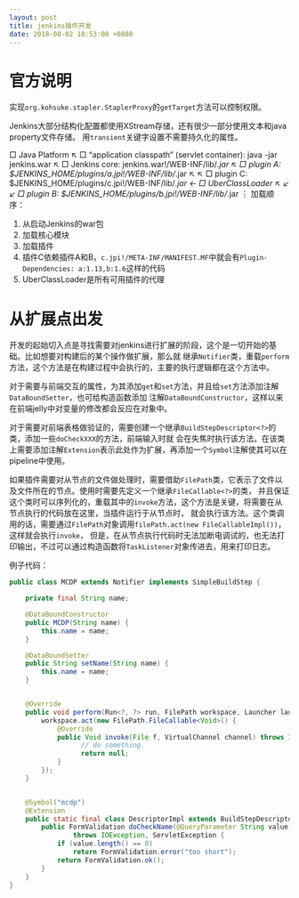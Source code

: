 ```yaml
---
layout: post
title: jenkins插件开发
date: 2018-08-02 10:53:00 +0800
---
```


# 官方说明

实现`org.kohsuke.stapler.StaplerProxy`的`getTarget`方法可以控制权限。

Jenkins大部分结构化配置都使用XStream存储，还有很少一部分使用文本和java property文件存储。
用`transient`关键字设置不需要持久化的属性。

□ Java Platform
 ↖
  □ “application classpath” (servlet container): java -jar jenkins.war
   ↖
    □ Jenkins core: jenkins.war!/WEB-INF/lib/*.jar
     ↖
      □ plugin A: $JENKINS_HOME/plugins/a.jpi!/WEB-INF/lib/*.jar
       ↖                                                             ↖
        □ plugin C: $JENKINS_HOME/plugins/c.jpi!/WEB-INF/lib/*.jar  ← □ UberClassLoader
     ↖ ↙                                                             ↙
      □ plugin B: $JENKINS_HOME/plugins/b.jpi!/WEB-INF/lib/*.jar
      ⋮
加载顺序：
1. 从启动Jenkins的war包
2. 加载核心模块
3. 加载插件
4. 插件C依赖插件A和B，`c.jpi!/META-INF/MANIFEST.MF`中就会有`Plugin-Dependencies: a:1.13,b:1.6`这样的代码
5. UberClassLoader是所有可用插件的代理

# 从扩展点出发

开发的起始切入点是寻找需要对jenkins进行扩展的阶段，这个是一切开始的基础。比如想要对构建后的某个操作做扩展，那么就
继承`Notifier`类，重载`perform`方法，这个方法是在构建过程中会执行的，主要的执行逻辑都在这个方法中。

对于需要与前端交互的属性，为其添加`get`和`set`方法，并且给`set`方法添加注解`DataBoundSetter`，也可给构造函数添加
注解`DataBoundConstructor`，这样以来在前端jelly中对变量的修改都会反应在对象中。

对于需要对前端表格做验证的，需要创建一个继承`BuildStepDescriptor<?>`的类，添加一些`doCheckXXX`的方法，前端输入时就
会在失焦时执行该方法。在该类上需要添加注解`Extension`表示此处作为扩展，再添加一个`Symbol`注解使其可以在pipeline中使用。

如果插件需要对从节点的文件做处理时，需要借助`FilePath`类，它表示了文件以及文件所在的节点。使用时需要先定义一个继承`FileCallable<?>`的类，
并且保证这个类时可以序列化的，重载其中的`invoke`方法，这个方法是关键，将需要在从节点执行的代码放在这里，当插件运行于从节点时，
就会执行该方法。这个类调用的话，需要通过`FilePath`对象调用`filePath.act(new FileCallableImpl())`，这样就会执行`invoke`，
但是，在从节点执行代码时无法加断电调试的，也无法打印输出，不过可以通过构造函数将`TaskListener`对象传进去，用来打印日志。

例子代码：
```java
public class MCDP extends Notifier implements SimpleBuildStep {

    private final String name;

    @DataBoundConstructor
    public MCDP(String name) {
        this.name = name;
    }

    @DataBoundSetter
    public String setName(String name) {
        this.name = name;
    }


    @Override
    public void perform(Run<?, ?> run, FilePath workspace, Launcher launcher, TaskListener listener) throws InterruptedException, IOException {
        workspace.act(new FilePath.FileCallable<Void>() {
            @Override
            public Void invoke(File f, VirtualChannel channel) throws IOException, InterruptedException {
                  // do something.
                  return null;
            }
        });
    }


    @Symbol("mcdp")
    @Extension
    public static final class DescriptorImpl extends BuildStepDescriptor<Publisher> {
        public FormValidation doCheckName(@QueryParameter String value)
                throws IOException, ServletException {
            if (value.length() == 0)
                return FormValidation.error("too short");
            return FormValidation.ok();
        }
    }
}
```